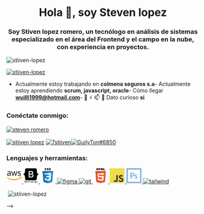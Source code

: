 <h1 align="center">Hola 👋, soy Steven lopez</h1><h3 align="center">Soy Stiven lopez romero, un tecnólogo en análisis de sistemas especializado en el área del Frontend y el campo en la nube, con experiencia en proyectos.</h3><p align="left"> <img src="https://komarev.com/ghpvc/?username=stiiven-lopez&label=Profile%20views&color=0e75b6&style=flat" alt="stiiven-lopez" /> </p>




<p align="left"> <a href="https://github.com/ryo-ma/github-profile-trophy"><img src="https://github-profile-trophy.vercel.app/?username=stiiven-lopez" alt="stiiven-lopez" /></a> </p>

- Actualmente estoy trabajando en **colmena seguros s.a**- Actualmente estoy aprendiendo **scrum, javascript, oracle**- Cómo llegar **wuilli1999@hotmail.com**- 🔭 ⚡ 📫 🌱 Dato curioso **si**





<h3 align="left">Conéctate conmigo:</h3><p align="left">
<a href="https://linkedin.com/in/steven romero" target="blank"><img align="center" src="https://raw.githubusercontent.com/rahuldkjain/github-profile-readme-generator/master/src/images/icons/Social/linked-in-alt.svg" alt="steven romero" height="30" width="40" /></a>

<a href="https://fb.com/stiiven lopez" target="blank"><img align="center" src="https://raw.githubusercontent.com/rahuldkjain/github-profile-readme-generator/master/src/images/icons/Social/facebook.svg" alt="stiiven lopez" height="30" width="40" /></a>
<a href="https://instagram.com/7stiiven" target="blank"><img align="center" src=" https://raw.githubusercontent.com/rahuldkjain/github-profile-readme-generator/master/src/images/icons/Social/instagram.svg" alt="7stiiven" height="30" width="40" /></a><a href="https://discord.gg/GuilyTon#6850" target="blank"><img align="center" src="https://raw.githubusercontent.com/rahuldkjain/github-profile-readme-generator/master/src/images/icons/Social/discord.svg" alt="GuilyTon#6850" height="30" width="40" /></a>

</p>

<h3 align="left">Lenguajes y herramientas:</h3><p align="left">
<a href="https://aws.amazon.com" target="_blank" rel="noreferrer"> <img src="https://raw.githubusercontent.com/devicons/devicon/master/icons/amazonwebservices/amazonwebservices-original-wordmark.svg" alt="aws" width="40" height="40"/> </a> <a href="https://getbootstrap.com" target="_blank" rel="noreferrer"> <img src="https://raw.githubusercontent.com/devicons/devicon/master/icons/bootstrap/bootstrap-plain-wordmark.svg" alt="bootstrap" width="40" height="40"/> </a> <a href="https://www.w3schools.com/css/" target="_blank" rel="noreferrer"> <img src="https://raw.githubusercontent.com/devicons/devicon/master/icons/css3/css3-original-wordmark.svg" alt="css3" width="40" height="40"/> </a> <a href="https://www.figma.com/" target="_blank" rel="noreferrer"> <img src="https://www.vectorlogo.zone/logos/figma/figma-icon.svg" alt="figma" width="40" height="40"/> </a> <a href="https://git-scm.com/" target="_blank" rel="noreferrer"> <img src="https://www.vectorlogo.zone/logos/git-scm/git-scm-icon.svg" alt="git" width="40" height="40"/> </a> <a href="https://www.w3.org/html/" target="_blank" rel="noreferrer"> <img src="https://raw.githubusercontent.com/devicons/devicon/master/icons/html5/html5-original-wordmark.svg" alt="html5" width="40" height="40"/> </a> <a href="https://developer.mozilla.org/en-US/docs/Web/JavaScript" target="_blank" rel="noreferrer"> <img src="https://raw.githubusercontent.com/devicons/devicon/master/icons/javascript/javascript-original.svg" alt="javascript" width="40" height="40"/> </a> <a href="https://www.photoshop.com/en" target="_blank" rel="noreferrer"> <img src="https://raw.githubusercontent.com/devicons/devicon/master/icons/photoshop/photoshop-line.svg" alt="photoshop" width="40" height="40"/> </a> <a href="https://tailwindcss.com/" target="_blank" rel="noreferrer"> <img src="https://www.vectorlogo.zone/logos/tailwindcss/tailwindcss-icon.svg" alt="tailwind" width="40" height="40"/> </a> </p>

<p>&nbsp;<img align="center" src="https://github-readme-stats.vercel.app/api?username=stiiven-lopez&show_icons=true&locale=en" alt="stiiven-lopez" /></p>

-->
